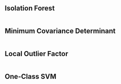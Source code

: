 ## Isolation Forest
```python
```

## Minimum Covariance Determinant
```python
```

## Local Outlier Factor
```python
```

## One-Class SVM
```python
```


